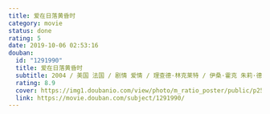 ```yaml
---
title: 爱在日落黄昏时
category: movie
status: done
rating: 5
date: 2019-10-06 02:53:16
douban:
  id: "1291990"
  title: 爱在日落黄昏时
  subtitle: 2004 / 美国 法国 / 剧情 爱情 / 理查德·林克莱特 / 伊桑·霍克 朱莉·德尔佩
  rating: 8.9
  cover: https://img1.doubanio.com/view/photo/m_ratio_poster/public/p2561542458.jpg
  link: https://movie.douban.com/subject/1291990/
---
```


